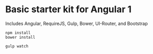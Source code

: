 # Basic starter kit for Angular 1

Includes Angular, RequireJS, Gulp, Bower, UI-Router, and Bootstrap

```
npm install
bower install
```
```
gulp watch
````
